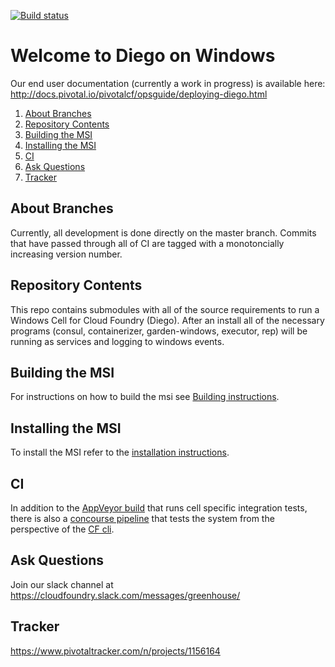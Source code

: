 [![Build status](https://ci.appveyor.com/api/projects/status/q41mqu9vb34ljxtq/branch/master?svg=true)](https://ci.appveyor.com/project/greenhouse/diego-windows-msi/branch/master)

# Welcome to Diego on Windows

Our end user documentation (currently a work in progress) is available here: http://docs.pivotal.io/pivotalcf/opsguide/deploying-diego.html

1. [About Branches](#about-branches)
1. [Repository Contents](#repository-contents)
1. [Building the MSI](#building-the-msi)
1. [Installing the MSI](#install-the-msi)
1. [CI](#CI)
1. [Ask Questions](#ask-questions)
1. [Tracker](#tracker)

## About Branches

Currently, all development is done directly on the master branch. Commits that have passed through all of CI are tagged with a monotoncially increasing version number.


## Repository Contents

This repo contains submodules with all of the source requirements to run a
Windows Cell for Cloud Foundry (Diego). After an install all of the necessary
programs (consul, containerizer, garden-windows, executor, rep) will be running
as services and logging to windows events.


## Building the MSI

For instructions on how to build the msi see [Building instructions](docs/BUILDING.md).

## Installing the MSI

To install the MSI refer to the [installation instructions](docs/INSTALL.md).

## CI

In addition to the [AppVeyor build](https://ci.appveyor.com/project/greenhouse/diego-windows-msi/branch/master) that runs cell specific integration tests, there is also a [concourse pipeline](https://diego.ci.cf-app.com/?groups=greenhouse) that tests the system from the perspective of the [CF cli](https://github.com/cloudfoundry/cli).


## Ask Questions

Join our slack channel at https://cloudfoundry.slack.com/messages/greenhouse/

## Tracker

https://www.pivotaltracker.com/n/projects/1156164
